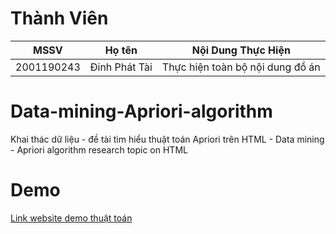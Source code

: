 # Thành Viên
| MSSV          | Họ tên                   | Nội Dung Thực Hiện                              |
|---------------|--------------------------|-------------------------------------------------|
| 2001190243    | Đinh Phát Tài            | Thực hiện toàn bộ nội dung đồ án                |

# Data-mining-Apriori-algorithm
Khai thác dữ liệu - đề tài tìm hiểu thuật toán Apriori trên HTML - Data mining - Apriori algorithm research topic on HTML

# Demo
[Link website demo thuật toán](https://phattai3009.github.io/Data-mining-Apriori-algorithm)
